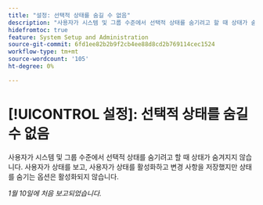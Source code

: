 ```yaml
---
title: "설정: 선택적 상태를 숨길 수 없음"
description: "사용자가 시스템 및 그룹 수준에서 선택적 상태를 숨기려고 할 때 상태가 숨겨지지 않습니다. 사용자가 상태를 보고 있으면 사용자가 상태를 활성화하고 변경 사항을 저장했지만 상태를 숨기는 옵션은 활성화되지 않습니다."
hidefromtoc: true
feature: System Setup and Administration
source-git-commit: 6fd1ee82b2b9f2cb4ee88d8cd2b769114cec1524
workflow-type: tm+mt
source-wordcount: '105'
ht-degree: 0%

---
```



# [!UICONTROL 설정]: 선택적 상태를 숨길 수 없음

사용자가 시스템 및 그룹 수준에서 선택적 상태를 숨기려고 할 때 상태가 숨겨지지 않습니다. 사용자가 상태를 보고, 사용자가 상태를 활성화하고 변경 사항을 저장했지만 상태를 숨기는 옵션은 활성화되지 않습니다.

_1월 10일에 처음 보고되었습니다._
